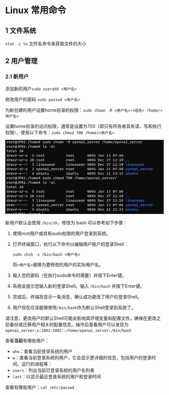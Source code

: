# Linux 常用命令


## 1 文件系统

`stat -c %s` 文件名命令来获取文件的大小



## 2 用户管理

### 2.1 新用户

添加新的用户`sudo useradd <用户名>`

修改用户的密码 `sudo passwd <用户名>`

为新创建的用户设置home目录的权限：`sudo chown -R <用户名>:<组名> /home/<用户名>`

设置home目录的访问权限，通常是设置为700（即只有所有者具有读、写和执行权限），使用以下命令：`sudo chmod 700 /home/<用户名>`

![image-20240113150207043](typora_pic/linux常用命令/image-20240113150207043.png)

新用户默认会使用 `/bin/sh`，修改为 bash 可以参考如下步骤：

1. 使用root用户或具有sudo权限的用户登录到系统。

2. 打开终端窗口，执行以下命令以编辑用户账户的登录Shell：
   ```
   sudo chsh -s /bin/bash <用户名>
   ```
   将`<用户名>`替换为要修改的用户的实际用户名。

3. 输入您的密码（在执行sudo命令时需要）并按下Enter键。

4. 系统会提示您输入新的登录Shell。输入 `/bin/bash` 并按下Enter键。

5. 完成后，终端将显示一条消息，确认成功更改了用户的登录Shell。

6. 用户现在应该能够使用`/bin/bash`作为默认Shell登录到系统了。

请注意，更改用户的默认Shell可能会影响其环境变量和配置文件。确保在更改之前备份或迁移用户相关的配置信息。操作后查看用户可以发现为`openai_server:x:1002:1002::/home/openai_server:/bin/bash`



查看**当前**有哪些用户：

- `who`：查看当前登录系统的用户
- `w`：查看当前登录系统的用户，它会显示更详细的信息，包括用户的登录时间、运行的进程等：
- `users`：列出当前已登录系统的用户名列表
- `last`：以显示最近登录系统的用户和登录时间

查看有哪些用户：`cat /etc/passwd`


